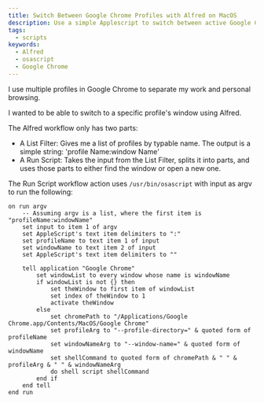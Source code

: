 ```yaml
---
title: Switch Between Google Chrome Profiles with Alfred on MacOS
description: Use a simple Applescript to switch between active Google Chrome profile windows using Alfred workflows on MacOS.
tags:
  - scripts
keywords:
  - Alfred
  - osascript
  - Google Chrome
---
```


I use multiple profiles in Google Chrome to separate my work and personal browsing.

I wanted to be able to switch to a specific profile's window using Alfred.

The Alfred workflow only has two parts:

- A List Filter: Gives me a list of profiles by typable name. The output is a simple string: 'profile Name:window Name'
- A Run Script: Takes the input from the List Filter, splits it into parts, and uses those parts to either find the window or open a new one.

<!--more-->

The Run Script workflow action uses `/usr/bin/osascript` with input as argv to run the following:

```applescript
on run argv
    -- Assuming argv is a list, where the first item is "profileName:windowName"
    set input to item 1 of argv
    set AppleScript's text item delimiters to ":"
    set profileName to text item 1 of input
    set windowName to text item 2 of input
    set AppleScript's text item delimiters to ""

    tell application "Google Chrome"
        set windowList to every window whose name is windowName
        if windowList is not {} then
            set theWindow to first item of windowList
            set index of theWindow to 1
            activate theWindow
        else
            set chromePath to "/Applications/Google Chrome.app/Contents/MacOS/Google Chrome"
            set profileArg to "--profile-directory=" & quoted form of profileName
            set windowNameArg to "--window-name=" & quoted form of windowName
            set shellCommand to quoted form of chromePath & " " & profileArg & " " & windowNameArg
            do shell script shellCommand
        end if
    end tell
end run
```